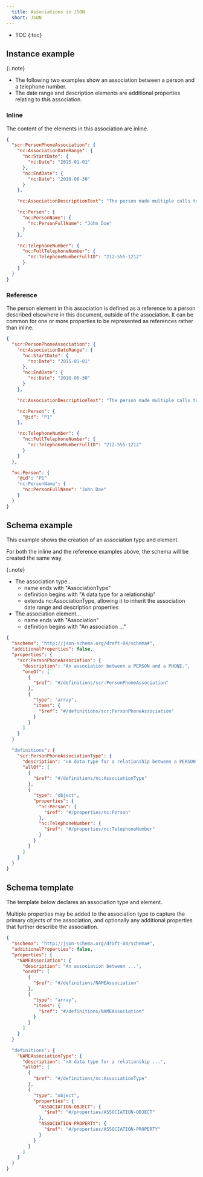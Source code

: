 ```yaml
---
  title: Associations in JSON
  short: JSON
---
```


- TOC
{:toc}

## Instance example

{:.note}
- The following two examples show an association between a person and a telephone number.
- The date range and description elements are additional properties relating to this association.

### Inline

The content of the elements in this association are inline.

```json
{
  "scr:PersonPhoneAssociation": {
    "nc:AssociationDateRange": {
      "nc:StartDate": {
        "nc:Date": "2015-01-01"
      },
      "nc:EndDate": {
        "nc:Date": "2016-06-30"
      }
    },

    "nc:AssociationDescriptionText": "The person made multiple calls to the given telephone number.",

    "nc:Person": {
      "nc:PersonName": {
        "nc:PersonFullName": "John Doe"
      }
    },

    "nc:TelephoneNumber": {
      "nc:FullTelephoneNumber": {
        "nc:TelephoneNumberFullID": "212-555-1212"
      }
    }
  }
}
```

### Reference

The person element in this association is defined as a reference to a person described elsewhere in this document, outside of the association.  It can be common for one or more properties to be represented as references rather than inline.

```json
{
  "scr:PersonPhoneAssociation": {
    "nc:AssociationDateRange": {
      "nc:StartDate": {
        "nc:Date": "2015-01-01"
      },
      "nc:EndDate": {
        "nc:Date": "2016-06-30"
      }
    },

    "nc:AssociationDescriptionText": "The person made multiple calls to the given telephone number.",

    "nc:Person": {
      "@id": "P1"
    },

    "nc:TelephoneNumber": {
      "nc:FullTelephoneNumber": {
        "nc:TelephoneNumberFullID": "212-555-1212"
      }
    }
  },

  "nc:Person": {
    "@id": "P1"
    "nc:PersonName": {
      "nc:PersonFullName": "John Doe"
    }
  }
}
```

## Schema example

This example shows the creation of an association type and element.

For both the inline and the reference examples above, the schema will be created the same way.

{:.note}
- The association type...
  - name ends with "AssociationType"
  - definition begins with "A data type for a relationship"
  - extends nc:AssociationType, allowing it to inherit the association date range and description properties
- The association element...
  - name ends with "Association"
  - definition begins with "An association ..."

```json
{
  "$schema": "http://json-schema.org/draft-04/schema#",
  "additionalProperties": false,
  "properties": {
    "scr:PersonPhoneAssociation": {
      "description": "An association between a PERSON and a PHONE.",
      "oneOf": [
        {
          "$ref": "#/definitions/scr:PersonPhoneAssociation"
        },
        {
          "type": "array",
          "items": {
            "$ref": "#/definitions/scr:PersonPhoneAssociation"
          }
        }
      ]
    }
  }

  "definitions": {
    "scr:PersonPhoneAssociationType": {
      "description": ">A data type for a relationship between a PERSON and a PHONE.",
      "allOf": [
        {
          "$ref": "#/definitions/nc:AssociationType"
        },
        {
          "type": "object",
          "properties": {
            "nc:Person": {
              "$ref": "#/properties/nc:Person"
            },
            "nc:TelephoneNumber": {
              "$ref": "#/properties/nc:TelephoneNumber"
            }
          }
        }
      ]
    }
  }
}
```

## Schema template

The template below declares an association type and element.

Multiple properties may be added to the association type to capture the primary objects of the association, and optionally any additional properties that further describe the association.

```json
{
  "$schema": "http://json-schema.org/draft-04/schema#",
  "additionalProperties": false,
  "properties": {
    "NAMEAssociation": {
      "description": "An association between ...",
      "oneOf": [
        {
          "$ref": "#/definitions/NAMEAssociation"
        },
        {
          "type": "array",
          "items": {
            "$ref": "#/definitions/NAMEAssociation"
          }
        }
      ]
    }
  }

  "definitions": {
    "NAMEAssociationType": {
      "description": ">A data type for a relationship ...",
      "allOf": [
        {
          "$ref": "#/definitions/nc:AssociationType"
        },
        {
          "type": "object",
          "properties": {
            "ASSOCIATION-OBJECT": {
              "$ref": "#/properties/ASSOCIATION-OBJECT"
            },
            "ASSOCIATION-PROPERTY": {
              "$ref": "#/properties/ASSOCIATION-PROPERTY"
            }
          }
        }
      ]
    }
  }
}
```
